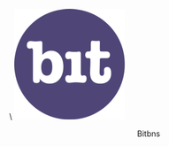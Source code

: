 \\
[![Bitbns](/assets/token/bitbns-150x150@2x.png)](https://bitbns.com/trade/#/eosd)
 <center>Bitbns</center>